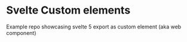 # Svelte Custom elements

Example repo showcasing svelte 5 export as custom element (aka web component)
